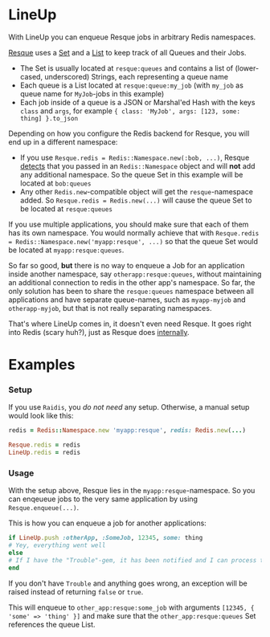 # LineUp

With LineUp you can enqueue Resque jobs in arbitrary Redis namespaces.

[Resque](https://github.com/defunkt/resque) uses a [Set](http://redis.io/commands#set) and a [List](http://redis.io/commands#list) to keep track of all Queues and their Jobs.

* The Set is usually located at `resque:queues` and contains a list of (lower-cased, underscored) Strings, each representing a queue name
* Each queue is a List located at `resque:queue:my_job` (with `my_job` as queue name for `MyJob`-jobs in this example)
* Each job inside of a queue is a JSON or Marshal'ed Hash with the keys `class` and `args`, for example `{ class: 'MyJob', args: [123, some: thing] }.to_json`

Depending on how you configure the Redis backend for Resque, you will end up in a different namespace:

* If you use `Resque.redis = Redis::Namespace.new(:bob, ...)`, Resque [detects](https://github.com/defunkt/resque/blob/master/lib/resque.rb#L55) that you passed in an `Redis::Namespace` object and will __not__ add any additional namespace. So the queue Set in this example will be located at `bob:queues`
* Any other `Redis.new`-compatible object will get the `resque`-namespace added. So `Resque.redis = Redis.new(...)` will cause the queue Set to be located at `resque:queues`

If you use multiple applications, you should make sure that each of them has its own namespace. You would normally achieve that with `Resque.redis = Redis::Namespace.new('myapp:resque', ...)` so that the queue Set would be located at `myapp:resque:queues`.

So far so good, __but__ there is no way to enqueue a Job for an application inside another namespace, say `otherapp:resque:queues`, without maintaining an additional connection to redis in the other app's namespace. So far, the only solution has been to share the `resque:queues` namespace between all applications and have separate queue-names, such as `myapp-myjob` and `otherapp-myjob`, but that is not really separating namespaces.

That's where LineUp comes in, it doesn't even need Resque. It goes right into Redis (scary huh?), just as Resque does [internally](https://github.com/defunkt/resque/blob/master/lib/resque/queue.rb).

# Examples

### Setup

If you use `Raidis`, you _do not need_ any setup. Otherwise, a manual setup would look like this:

```ruby
redis = Redis::Namespace.new 'myapp:resque', redis: Redis.new(...)

Resque.redis = redis
LineUp.redis = redis
````

### Usage

With the setup above, Resque lies in the `myapp:resque`-namespace. So you can enqeueue jobs to the very same application by using `Resque.enqueue(...)`.

This is how you can enqueue a job for another applications:

```ruby
if LineUp.push :otherApp, :SomeJob, 12345, some: thing
# Yey, everything went well
else
# If I have the "Trouble"-gem, it has been notified and I can process the failure
end
```

If you don't have `Trouble` and anything goes wrong, an exception will be raised instead of returning `false` or `true`.

This will enqueue to `other_app:resque:some_job` with arguments `[12345, { 'some' => 'thing' }]` and make sure that the `other_app:resque:queues` Set references the queue List.
